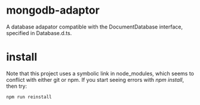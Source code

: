 # mongodb-adaptor

A database adapator compatible with the DocumentDatabase interface, specified in Database.d.ts.

# install
Note that this project uses a symbolic link in node_modules, which seems to conflict with either git or npm.
If you start seeing errors with *npm install*, then try:

```
npm run reinstall
```


